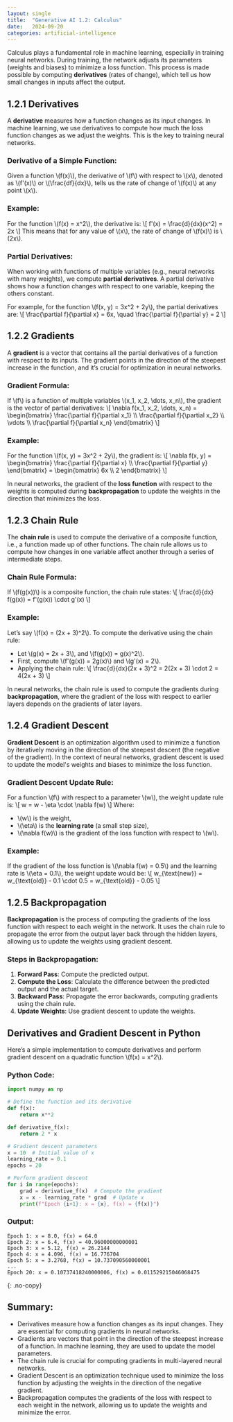 ```yaml
---
layout: single
title:  "Generative AI 1.2: Calculus"
date:   2024-09-20
categories: artificial-intelligence
---
```


Calculus plays a fundamental role in machine learning, especially in training neural networks. During training, the network adjusts its parameters (weights and biases) to minimize a loss function. This process is made possible by computing **derivatives** (rates of change), which tell us how small changes in inputs affect the output.

## 1.2.1 Derivatives

A **derivative** measures how a function changes as its input changes. In machine learning, we use derivatives to compute how much the loss function changes as we adjust the weights. This is the key to training neural networks.

### Derivative of a Simple Function:

Given a function \\(f(x)\\), the derivative of \\(f\\) with respect to \\(x\\), denoted as \\(f'(x)\\) or \\(\\frac{df}{dx}\\), tells us the rate of change of \\(f(x)\\) at any point \\(x\\).

### Example:
For the function \\(f(x) = x^2\\), the derivative is:
\\[
f'(x) = \\frac{d}{dx}(x^2) = 2x
\\]
This means that for any value of \\(x\\), the rate of change of \\(f(x)\\) is \\(2x\\).

### Partial Derivatives:

When working with functions of multiple variables (e.g., neural networks with many weights), we compute **partial derivatives**. A partial derivative shows how a function changes with respect to one variable, keeping the others constant.

For example, for the function \\(f(x, y) = 3x^2 + 2y\\), the partial derivatives are:
\\[
\\frac{\\partial f}{\\partial x} = 6x, \\quad \\frac{\\partial f}{\\partial y} = 2
\\]

## 1.2.2 Gradients

A **gradient** is a vector that contains all the partial derivatives of a function with respect to its inputs. The gradient points in the direction of the steepest increase in the function, and it’s crucial for optimization in neural networks.

### Gradient Formula:

If \\(f\\) is a function of multiple variables \\(x_1, x_2, \\dots, x_n\\), the gradient is the vector of partial derivatives:
\\[
\\nabla f(x_1, x_2, \\dots, x_n) = \\begin{bmatrix} \\frac{\\partial f}{\\partial x_1} \\\\ \\frac{\\partial f}{\\partial x_2} \\\\ \\vdots \\\\ \\frac{\\partial f}{\\partial x_n} \\end{bmatrix}
\\]

### Example:

For the function \\(f(x, y) = 3x^2 + 2y\\), the gradient is:
\\[
\\nabla f(x, y) = \\begin{bmatrix} \\frac{\\partial f}{\\partial x} \\\\ \\frac{\\partial f}{\\partial y} \\end{bmatrix} = \\begin{bmatrix} 6x \\\\ 2 \\end{bmatrix}
\\]

In neural networks, the gradient of the **loss function** with respect to the weights is computed during **backpropagation** to update the weights in the direction that minimizes the loss.

## 1.2.3 Chain Rule

The **chain rule** is used to compute the derivative of a composite function, i.e., a function made up of other functions. The chain rule allows us to compute how changes in one variable affect another through a series of intermediate steps.

### Chain Rule Formula:

If \\(f(g(x))\\) is a composite function, the chain rule states:
\\[
\\frac{d}{dx} f(g(x)) = f'(g(x)) \\cdot g'(x)
\\]

### Example:

Let’s say \\(f(x) = (2x + 3)^2\\). To compute the derivative using the chain rule:
- Let \\(g(x) = 2x + 3\\), and \\(f(g(x)) = g(x)^2\\).
- First, compute \\(f'(g(x)) = 2g(x)\\) and \\(g'(x) = 2\\).
- Applying the chain rule:
\\[
\\frac{d}{dx}(2x + 3)^2 = 2(2x + 3) \\cdot 2 = 4(2x + 3)
\\]

In neural networks, the chain rule is used to compute the gradients during **backpropagation**, where the gradient of the loss with respect to earlier layers depends on the gradients of later layers.

## 1.2.4 Gradient Descent

**Gradient Descent** is an optimization algorithm used to minimize a function by iteratively moving in the direction of the steepest descent (the negative of the gradient). In the context of neural networks, gradient descent is used to update the model's weights and biases to minimize the loss function.

### Gradient Descent Update Rule:

For a function \\(f\\) with respect to a parameter \\(w\\), the weight update rule is:
\\[
w = w - \\eta \\cdot \\nabla f(w)
\\]
Where:
- \\(w\\) is the weight,
- \\(\\eta\\) is the **learning rate** (a small step size),
- \\(\\nabla f(w)\\) is the gradient of the loss function with respect to \\(w\\).

### Example:
If the gradient of the loss function is \\(\\nabla f(w) = 0.5\\) and the learning rate is \\(\\eta = 0.1\\), the weight update would be:
\\[
w_{\\text{new}} = w_{\\text{old}} - 0.1 \\cdot 0.5 = w_{\\text{old}} - 0.05
\\]

## 1.2.5 Backpropagation

**Backpropagation** is the process of computing the gradients of the loss function with respect to each weight in the network. It uses the chain rule to propagate the error from the output layer back through the hidden layers, allowing us to update the weights using gradient descent.

### Steps in Backpropagation:
1. **Forward Pass**: Compute the predicted output.
2. **Compute the Loss**: Calculate the difference between the predicted output and the actual target.
3. **Backward Pass**: Propagate the error backwards, computing gradients using the chain rule.
4. **Update Weights**: Use gradient descent to update the weights.

## Derivatives and Gradient Descent in Python

Here’s a simple implementation to compute derivatives and perform gradient descent on a quadratic function \\(f(x) = x^2\\).

### Python Code:
```python
import numpy as np

# Define the function and its derivative
def f(x):
    return x**2

def derivative_f(x):
    return 2 * x

# Gradient descent parameters
x = 10  # Initial value of x
learning_rate = 0.1
epochs = 20

# Perform gradient descent
for i in range(epochs):
    grad = derivative_f(x)  # Compute the gradient
    x = x - learning_rate * grad  # Update x
    print(f"Epoch {i+1}: x = {x}, f(x) = {f(x)}")
```

### Output:
```
Epoch 1: x = 8.0, f(x) = 64.0
Epoch 2: x = 6.4, f(x) = 40.96000000000001
Epoch 3: x = 5.12, f(x) = 26.2144
Epoch 4: x = 4.096, f(x) = 16.776704
Epoch 5: x = 3.2768, f(x) = 10.737090560000001
...
Epoch 20: x = 0.10737418240000006, f(x) = 0.011529215046068475

```
{: .no-copy}

## Summary:
- Derivatives measure how a function changes as its input changes. They are essential for computing gradients in neural networks.
- Gradients are vectors that point in the direction of the steepest increase of a function. In machine learning, they are used to update the model parameters.
- The chain rule is crucial for computing gradients in multi-layered neural networks.
- Gradient Descent is an optimization technique used to minimize the loss function by adjusting the weights in the direction of the negative gradient.
- Backpropagation computes the gradients of the loss with respect to each weight in the network, allowing us to update the weights and minimize the error.
